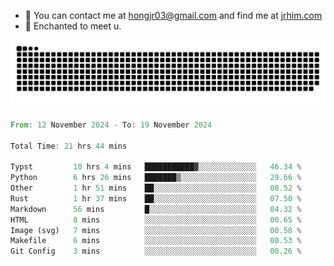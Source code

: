 - 📧 You can contact me at hongjr03@gmail.com and find me at [jrhim.com](https://jrhim.com/)
- 💜 Enchanted to meet u.

![snake_animation](https://raw.githubusercontent.com/hongjr03/hongjr03/output/github-contribution-grid-snake.svg)

<!--START_SECTION:waka-->

```rust
From: 12 November 2024 - To: 19 November 2024

Total Time: 21 hrs 44 mins

Typst         10 hrs 4 mins   ███████████▓░░░░░░░░░░░░░   46.34 %
Python        6 hrs 26 mins   ███████▒░░░░░░░░░░░░░░░░░   29.66 %
Other         1 hr 51 mins    ██░░░░░░░░░░░░░░░░░░░░░░░   08.52 %
Rust          1 hr 37 mins    ██░░░░░░░░░░░░░░░░░░░░░░░   07.50 %
Markdown      56 mins         █░░░░░░░░░░░░░░░░░░░░░░░░   04.32 %
HTML          8 mins          ░░░░░░░░░░░░░░░░░░░░░░░░░   00.65 %
Image (svg)   7 mins          ░░░░░░░░░░░░░░░░░░░░░░░░░   00.58 %
Makefile      6 mins          ░░░░░░░░░░░░░░░░░░░░░░░░░   00.53 %
Git Config    3 mins          ░░░░░░░░░░░░░░░░░░░░░░░░░   00.26 %
```

<!--END_SECTION:waka-->
